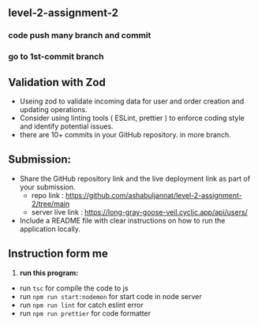 ## level-2-assignment-2
### code push many branch and commit
### go to 1st-commit branch

## Validation with Zod

- Useing zod to validate incoming data for user and order creation and updating operations.
- Consider using linting tools ( ESLint, prettier ) to enforce coding style and identify potential issues. 
- there are 10+ commits in your GitHub repository. in more branch.

## **Submission:**

- Share the GitHub repository link and the live deployment link as part of your submission.
  - repo link : https://github.com/ashabuljannat/level-2-assignment-2/tree/main 
  - server live link : https://long-gray-goose-veil.cyclic.app/api/users/
- Include a README file with clear instructions on how to run the application locally.

## Instruction form me

  1. **run this program:**
  - run `tsc` for compile the code to js
  - run `npm run start:nodemon` for start code in node server
  - run `npm run lint` for catch eslint error
  - run `npm run prettier` for code formatter
